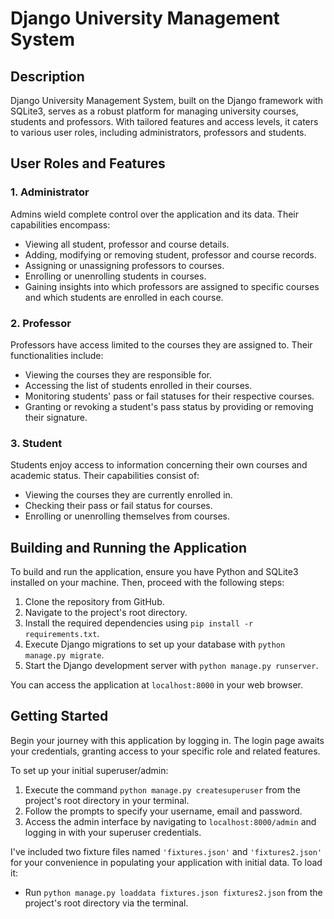 # Django University Management System

## Description

Django University Management System, built on the Django framework with SQLite3, serves as a robust platform for managing university courses, students and professors. With tailored features and access levels, it caters to various user roles, including administrators, professors and students.

## User Roles and Features

### 1. Administrator

Admins wield complete control over the application and its data. Their capabilities encompass:

- Viewing all student, professor and course details.
- Adding, modifying or removing student, professor and course records.
- Assigning or unassigning professors to courses.
- Enrolling or unenrolling students in courses.
- Gaining insights into which professors are assigned to specific courses and which students are enrolled in each course.

### 2. Professor

Professors have access limited to the courses they are assigned to. Their functionalities include:

- Viewing the courses they are responsible for.
- Accessing the list of students enrolled in their courses.
- Monitoring students' pass or fail statuses for their respective courses.
- Granting or revoking a student's pass status by providing or removing their signature.

### 3. Student

Students enjoy access to information concerning their own courses and academic status. Their capabilities consist of:

- Viewing the courses they are currently enrolled in.
- Checking their pass or fail status for courses.
- Enrolling or unenrolling themselves from courses.

## Building and Running the Application

To build and run the application, ensure you have Python and SQLite3 installed on your machine. Then, proceed with the following steps:

1. Clone the repository from GitHub.
2. Navigate to the project's root directory.
3. Install the required dependencies using `pip install -r requirements.txt`.
4. Execute Django migrations to set up your database with `python manage.py migrate`.
5. Start the Django development server with `python manage.py runserver`.

You can access the application at `localhost:8000` in your web browser.

## Getting Started

Begin your journey with this application by logging in. The login page awaits your credentials, granting access to your specific role and related features.

To set up your initial superuser/admin:

1. Execute the command `python manage.py createsuperuser` from the project's root directory in your terminal.
2. Follow the prompts to specify your username, email and password.
3. Access the admin interface by navigating to `localhost:8000/admin` and logging in with your superuser credentials.

I've included two fixture files named `'fixtures.json'` and `'fixtures2.json'` for your convenience in populating your application with initial data. To load it:

- Run `python manage.py loaddata fixtures.json fixtures2.json` from the project's root directory via the terminal.
